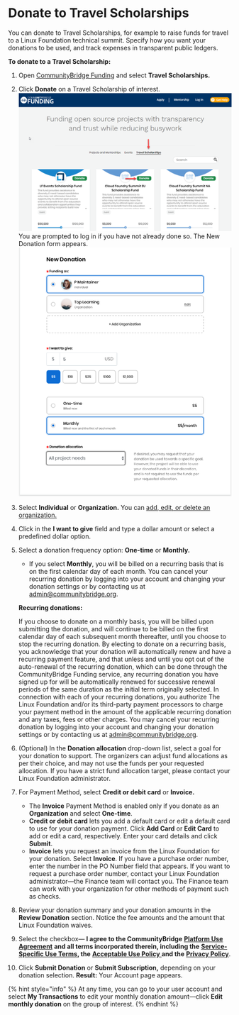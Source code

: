 # Donate to Travel Scholarships

You can donate to Travel Scholarships, for example to raise funds for travel to a Linux Foundation technical summit. Specify how you want your donations to be used, and track expenses in transparent public ledgers.

**To donate to a Travel Scholarship:**

1. Open [CommunityBridge Funding](https://funding.communitybridge.org/) and select **Travel Scholarships.**
2. Click **Donate** on a Travel Scholarship of interest. ![](../../../.gitbook/assets/7418594.png) You are prompted to log in if you have not already done so. The New Donation form appears. ![](../../../.gitbook/assets/7418596.png)
3. Select **Individual** or **Organization.** You can [add, edit, or delete an organization.](donate-as-a-project-sponsor/add-edit-or-delete-an-organization.md)
4. Click in the **I want to give** field and type a dollar amount or select a predefined dollar option.
5. Select a donation frequency option: **One-time** or **Monthly.**

   * If you select **Monthly**, you will be billed on a recurring basis that is on the first calendar day of each month. You can cancel your recurring donation by logging into your account and changing your donation settings or by contacting us at [admin@communitybridge.org](mailto:admin@communitybridge.org).

   **Recurring donations:**

   If you choose to donate on a monthly basis, you will be billed upon submitting the donation, and will continue to be billed on the first calendar day of each subsequent month thereafter, until you choose to stop the recurring donation. By electing to donate on a recurring basis, you acknowledge that your donation will automatically renew and have a recurring payment feature, and that unless and until you opt out of the auto-renewal of the recurring donation, which can be done through the CommunityBridge Funding service, any recurring donation you have signed up for will be automatically renewed for successive renewal periods of the same duration as the initial term originally selected. In connection with each of your recurring donations, you authorize The Linux Foundation and/or its third-party payment processors to charge your payment method in the amount of the applicable recurring donation and any taxes, fees or other charges. You may cancel your recurring donation by logging into your account and changing your donation settings or by contacting us at [admin@communitybridge.org](mailto:admin@communitybridge.org).

6. \(Optional\) In the **Donation allocation** drop-down list, select a goal for your donation to support.  The organizers can adjust fund allocations as per their choice, and may not use the funds per your requested allocation. If you have a strict fund allocation target, please contact your Linux Foundation administrator.
7. For Payment Method, select **Credit or debit card** or **Invoice.**
   * The **Invoice** Payment Method is enabled only if you donate as an **Organization** and select **One-time**.
   * **Credit or debit card** lets you add a default card or edit a default card to use for your donation payment. Click **Add Card** or **Edit Card** to add or edit a card, respectively. Enter your card details and click **Submit**.
   * **Invoice** lets you request an invoice from the Linux Foundation for your donation. Select **Invoice**. If you have a purchase order number, enter the number in the PO Number field that appears. If you want to request a purchase order number, contact your Linux Foundation administrator—the Finance team will contact you. The Finance team can work with your organization for other methods of payment such as checks.
8. Review your donation summary and your donation amounts in the **Review Donation** section. Notice the fee amounts and the amount that Linux Foundation waives.
9. Select the checkbox— **I agree to the CommunityBridge** [**Platform Use Agreement**](https://communitybridge.dev.platform.linuxfoundation.org/platform-use-agreement) **and all terms incorporated therein, including the** [**Service-Specific Use Terms**](https://communitybridge.dev.platform.linuxfoundation.org/service-terms)**, the** [**Acceptable Use Policy** ](https://communitybridge.dev.platform.linuxfoundation.org/acceptable-use)**and the** [**Privacy Policy**](https://www.linuxfoundation.org/privacy/).
10. Click **Submit Donation** or **Submit Subscription,** depending on your donation selection.  **Result:** Your Account page appears.

{% hint style="info" %}
At any time, you can go to your user account and select **My Transactions** to edit your monthly donation amount—click **Edit monthly donation** on the group of interest.
{% endhint %}

